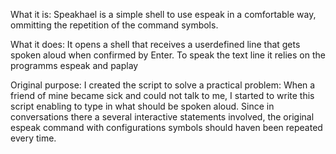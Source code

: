 What it is:
    Speakhael is a simple shell to use espeak in a comfortable way,
     ommitting the repetition of the command symbols.

What it does:
    It opens a shell that receives a userdefined line that gets spoken aloud when confirmed by Enter.
    To speak the text line it relies on the programms espeak and paplay


Original purpose:
    I created the script to solve a practical problem:
    When a friend of mine became sick and could not talk to me, 
    I started to write this script enabling to type in what should be spoken aloud.
    Since in conversations there a several interactive statements involved, 
    the original espeak command with configurations symbols should haven been repeated every time.
